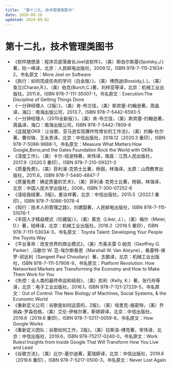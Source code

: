 ```yaml
---
title:  "第十二扎，技术管理类图书"
date: 2020-08-16
updated: 2024-09-02
---
```


# 第十二扎，技术管理类图书 #

- 《软件随想录：程序员部落酋长Joel谈软件》，（美）斯伯尔斯基(Spolsky,J.)著，阮一峰译，北京：人民邮电出版社，2009.12，ISBN 978-7-115-21634-2，书名原文：More Joel on Software
- 《执行：如何完成任务的学问（白金版）》，（美）博西迪(Bossidy,L.)，（美）查兰(Charan,R.)，（美）伯克(Burch,C.)著，刘祥亚等译，北京：机械工业出版社，2011.6，ISBN 978-7-111-35007-1，书名原文：Execution:The Discipline of Getting Things Done
- 《一分钟经理人（2版）》，（美）肯-布兰佳，（美）斯宾塞-约翰逊著，周晶译，海口：南海出版公司，2013.7，ISBN 978-7-5442-6593-5
- 《一分钟经理人（2015全新版）》，（美）肯-布兰佳，（美）斯宾塞-约翰逊著，周晶译，海口：南海出版公司，ISBN 978-7-5442-7809-6
- 《这就是OKR：让谷歌、亚马逊实现爆炸性增长的工作法》，（美）约翰-杜尔著，曹仰锋，王永贵译，北京：中信出版社，2018.12（2020.3 重印），ISBN 978-7-5086-9688-1，书名原文：Measure What Matters:How Google,Bono,and the Gates Foundation Rock the World with OKRs
- 《深度工作》，（美）卡尔-纽波特著，宋伟译，南昌：江西人民出版社，2017.9（2020.5 重印），ISBN 978-7-210-09321-3
- 《质量免费》，（美）菲利浦-克劳士比著，杨钢，林海译，太原：山西教育出版社，2011.6，ISBN 978-7-5440-4847-7
- 《质量免费：确定质量的艺术》，（美）菲利浦-克劳士比著，杨钢，林海译，北京：中国人民大学出版社，2006，ISBN 7-300-07252-6
- 《请给我结果，3版》，姜汝祥著，北京：中信出版社，2015.5（2022.1 重印），ISBN 978-7-5086-5078-4
- 《知行：技术人的管理之路》，刘建国著，人民邮电出版社，ISBN 978-7-115-51076-1
- 《丰田人才精益模式（珍藏版）》，（美）莱克（Liker, J.），（美）梅尔（Meier, D.）著，钱峰译，北京：机械工业出版社，2016.2（2018.5 重印），ISBN 978-7-111-53034-3，书名原文：Toyota Talent: Developing Your People the Toyota Way
- 《平台革命：改变世界的商业模式》，（美）杰奥夫雷 G.帕克（Geoffrey G. Parker）,马歇尔 W. 范-埃尔斯泰恩（Marshall W. Van Alstyne），桑基特-保罗-邱达利（Sangeet Paul Choudary）著，志鹏译，北京：机械工业出版社，ISBN 978-7-111-57906-9，书名原文：Platform Revolution: How Networked Markets are Transforming the Economy and How to Make Them Work for You
- 《失控：全人类的最终命运和结局》，（美）凯利（Kelly, K.）著，张行舟等译，北京：电子工业出版社，2016.1，ISBN 978-7-121-27229-5，书名原文：Out of Control: The New Biology of Machines, Social Systems, & the Economic World
- 《重新定义公司：谷歌是如何运营的，2版》，（美）埃里克-施密特，（美）乔纳森-罗森伯格，（美）艾伦-伊格尔著，靳婷婷译，北京：中信出版社，2019.6（2019.6 重印），ISBN 978-7-5217-0059-6，书名原文：How Google Works
- 《重新定义团队：谷歌如何工作，2版》，（美）拉斯洛-博克著，宋伟译，北京：中信出版社，2019.6，ISBN 978-75217-0240-0，书名原文：Work Rules!:Insights from Inside Google That Will Transform How You Live and Lead
- 《谷歌方法》，（美）比尔-基尔迪著，夏瑞婷译，北京：中信出版社，2019.6（2019.6 重印），ISBN 978-7-5217-0500-3，书名原文：Never Lost Again
